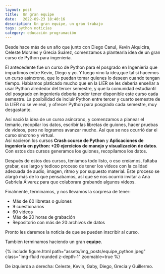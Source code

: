 ```yaml
---
layout: post
title:  Un gran equipe
date:   2022-09-23 18:40:16
description: Un gran equipe, un gran trabajo
tags: python noticias
category: educación programación 
---
```

Desde hace más de un año que junto con Diego Canul, Kevin Alquicira, Celeste Morales y Grecia Suárez, comenzamos a plantearla idea de un gran curso de Python para ingeniería.

El antecedente fue un curso de Python para el posgrado en Ingeniería que impartimos entre Kevin, Diego y yo. Y luego vino la idea,que tal si hacemos un curso asíncrono, que lo puedan tomar quienes  lo deseen cuando tengan tiempo. Habíamos platicado mucho que en la LIER se les debería enseñar a usar Python alrededor del tercer semestre, y que la comunidad estudiantil del posgrado en ingeniería debería poder tener disponible este curso cada semestre. La posibilidad de incluir Python entre tercer y cuarto semestre de la LIER no se ve real, y ofrecer Python para posgrado cada semestre, muy desgastante.

Así nació la idea de un curso asíncrono, y comenzamos a planear el temario, recopilar los datos, escribir las libretas de guiones, hacer pruebas de videos, pero no logramos avanzar mucho. Así que se nos ocurrió dar el curso síncrono y virtual.  
Así nacieron los cursos  **Crash course de Python**  y **Aplicaciones de ingeniería en python: +20 ejercicios de manejo y visualización de datos**. Con estos dos cursos generamos los guiones, recopilamos los datos.

Después de estos dos cursos, teniamos todo listo, o eso creíamos, faltaba grabar, ese largo y tedioso proceso de tener los videos con la calidad adecuada de audio, imagen, ritmo y por supuesto material. Este proceso se alargó más de lo que pensabamos, así que se nos ocurrió invitar a Ana Gabriela Álvarez para que colaborara grabando algunos videos.

Finalmente, terminamos, y nos llevamos la sorpresa de tener:
<ul>
    <li>Más de 60 libretas o guiones</li>
    <li>9 cuestionarios</li>
    <li>60 videos</li>
    <li>Más de 20 horas de grabación</li>
    <li>Repositorio con más de 20 archivos de datos</li>
</ul>

Pronto les daremos la noticia de que se pueden inscribir al curso.

También terminamos haciendo un gran **equipe**.

{% include figure.html path="assets/img_posts/equipe_python.jpeg" class="img-fluid rounded z-depth-1" zoomable=true %}

<div class="caption">
    De izquierda a derecha: Celeste, Kevin, Gaby, Diego, Grecia y Guillermo.
</div>
